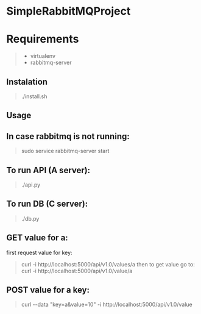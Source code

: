 SimpleRabbitMQProject
=====================


# Requirements

> - virtualenv
> - rabbitmq-server


Instalation
-----------

> ./install.sh


Usage
-----


In case rabbitmq is not running:
--------------------------------
> sudo service rabbitmq-server start

To run API (A server):
----------------------
> ./api.py

To run DB (C server):
---------------------
> ./db.py


GET value for a:
----------------
first request value for key:
> curl -i http://localhost:5000/api/v1.0/values/a
then to get value go to:
> curl -i http://localhost:5000/api/v1.0/value/a

POST value for a key:
---------------------
> curl --data "key=a&value=10" -i http://localhost:5000/api/v1.0/value

